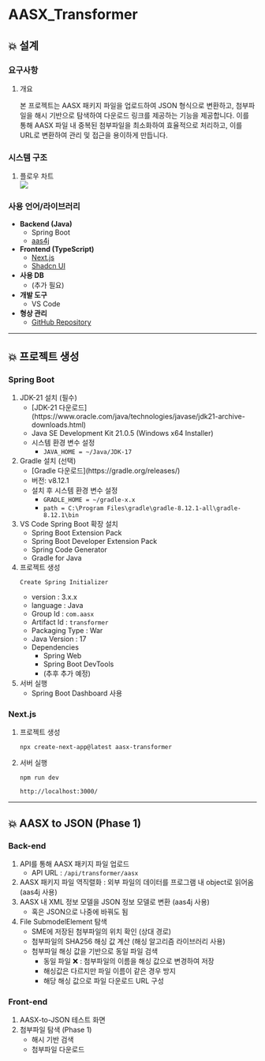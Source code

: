 # AASX_Transformer

## 💥 설계

### 요구사항

1. 개요

   본 프로젝트는 AASX 패키지 파일을 업로드하여 JSON 형식으로 변환하고, 첨부파일을 해시 기반으로 탐색하여 다운로드 링크를 제공하는 기능을 제공합니다. 이를 통해 AASX 파일 내 중복된 첨부파일을 최소화하여 효율적으로 처리하고, 이를 URL로 변환하여 관리 및 접근을 용이하게 만듭니다.

### 시스템 구조

<ol>
  <li>플로우 차트</li>
  <img src="https://github.com/user-attachments/assets/5b989e05-a334-4c7e-82b6-76fdfa29c24f">
</ol>

### 사용 언어/라이브러리

- **Backend (Java)**
  - Spring Boot
  - [aas4j](https://github.com/eclipse-aas4j/aas4j)
- **Frontend (TypeScript)**
  - [Next.js](https://nextjs.org/)
  - [Shadcn UI](https://ui.shadcn.com/)
- **사용 DB**
  - (추가 필요)
- **개발 도구**
  - VS Code
- **형상 관리**
  - [GitHub Repository](https://github.com/downying/AASX-Transformer.git)

---

## 💥 프로젝트 생성

### Spring Boot

<ol>
  <li>JDK-21 설치 (필수)
    <ul>
      <li>[JDK-21 다운로드](https://www.oracle.com/java/technologies/javase/jdk21-archive-downloads.html)</li>
      <li>Java SE Development Kit 21.0.5 (Windows x64 Installer)</li>
      <li>시스템 환경 변수 설정
        <ul>
          <li><code>JAVA_HOME = ~/Java/JDK-17</code></li>
        </ul>
      </li>
    </ul>
  </li>
  <li>Gradle 설치 (선택)
    <ul>
      <li>[Gradle 다운로드](https://gradle.org/releases/)</li>
      <li>버전: v8.12.1</li>
      <li>설치 후 시스템 환경 변수 설정
        <ul>
          <li><code>GRADLE_HOME = ~/gradle-x.x</code></li>
          <li><code>path = C:\Program Files\gradle\gradle-8.12.1-all\gradle-8.12.1\bin</code></li>
        </ul>
      </li>
    </ul>
  </li>
  <li>VS Code Spring Boot 확장 설치
    <ul>
      <li>Spring Boot Extension Pack</li>
      <li>Spring Boot Developer Extension Pack</li>
      <li>Spring Code Generator</li>
      <li>Gradle for Java</li>
    </ul>
  </li>
  <li>프로젝트 생성
    <pre><code>Create Spring Initializer</code></pre>
    <ul>
      <li>version : 3.x.x</li>
      <li>language : Java</li>
      <li>Group Id : <code>com.aasx</code></li>
      <li>Artifact Id : <code>transformer</code></li>
      <li>Packaging Type : War</li>
      <li>Java Version : 17</li>
      <li>Dependencies
        <ul>
          <li>Spring Web</li>
          <li>Spring Boot DevTools</li>
          <li>(추후 추가 예정)</li>
        </ul>
      </li>
    </ul>
  </li>
  <li>서버 실행
    <ul>
      <li>Spring Boot Dashboard 사용</li>
    </ul>
  </li>
</ol>



### Next.js

<ol>
  <li>프로젝트 생성
    <pre><code>npx create-next-app@latest aasx-transformer</code></pre>
  </li>
  <li>서버 실행
    <pre><code>npm run dev</code></pre>
    <pre><code>http://localhost:3000/</code></pre>
  </li>
</ol>

---

## 💥 AASX to JSON (Phase 1)

### Back-end

<ol>
  <li>API를 통해 AASX 패키지 파일 업로드
    <ul>
      <li>API URL : <code>/api/transformer/aasx</code></li>
    </ul>
  </li>
  <li>AASX 패키지 파일 역직렬화 : 외부 파일의 데이터를 프로그램 내 object로 읽어옴 (aas4j 사용)</li>
  <li>AASX 내 XML 정보 모델을 JSON 정보 모델로 변환 (aas4j 사용)
    <ul>
      <li>혹은 JSON으로 나중에 바꿔도 됨</li>
    </ul>
  </li>
  <li>File SubmodelElement 탐색
    <ul>
      <li>SME에 저장된 첨부파일의 위치 확인 (상대 경로)</li>
      <li>첨부파일의 SHA256 해싱 값 계산 (해싱 알고리즘 라이브러리 사용)</li>
      <li>첨부파일 해싱 값을 기반으로 동일 파일 검색
        <ul>
          <li>동일 파일 ❌ : 첨부파일의 이름을 해싱 값으로 변경하여 저장</li>
          <li>해싱값은 다르지만 파일 이름이 같은 경우 방지</li>
          <li>해당 해싱 값으로 파일 다운로드 URL 구성</li>
        </ul>
      </li>
    </ul>
  </li>
</ol>



### Front-end

<ol>
  <li>AASX-to-JSON 테스트 화면</li>
  <li>첨부파일 탐색 (Phase 1)
    <ul>
      <li>해시 기반 검색</li>
      <li>첨부파일 다운로드</li>
    </ul>
  </li>
</ol>


<br/>


